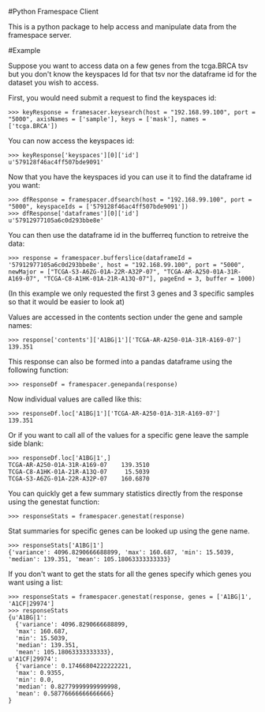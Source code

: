 #Python Framespace Client

This is a python package to help access and manipulate data from the framespace server.

#Example

Suppose you want to access data on a few genes from the tcga.BRCA tsv but you don't know the keyspaces Id for that tsv nor the dataframe id for the dataset you wish to access.

First, you would need submit a request to find the keyspaces id:
```
>>> keyResponse = framesacer.keysearch(host = "192.168.99.100", port = "5000", axisNames = ['sample'], keys = ['mask'], names = ['tcga.BRCA'])
```

You can now access the keyspaces id:
```
>>> keyResponse['keyspaces'][0]['id']
u'579128f46ac4ff507bde9091'
```

Now that you have the keyspaces id you can use it to find the dataframe id you want:
```
>>> dfResponse = framespacer.dfsearch(host = "192.168.99.100", port = "5000", keyspaceIds = ['579128f46ac4ff507bde9091'])
>>> dfResponse['dataframes'][0]['id']
u'57912977105a6c0d293bbe8e'
```

You can then use the dataframe id in the bufferreq function to retreive the data:
```
>>> response = framespacer.bufferslice(dataframeId = '57912977105a6c0d293bbe8e', host = "192.168.99.100", port = "5000", newMajor = ["TCGA-S3-A6ZG-01A-22R-A32P-07", "TCGA-AR-A250-01A-31R-A169-07", "TCGA-C8-A1HK-01A-21R-A13Q-07"], pageEnd = 3, buffer = 1000)
```
(In this example we only requested the first 3 genes and 3 specific samples so that it would be easier to look at)

Values are accessed in the contents section under the gene and sample names:
```
>>> response['contents']['A1BG|1']['TCGA-AR-A250-01A-31R-A169-07']
139.351
```

This response can also be formed into a pandas dataframe using the following function:
```
>>> responseDf = framespacer.genepanda(response)
```

Now individual values are called like this:
```
>>> responseDf.loc['A1BG|1']['TCGA-AR-A250-01A-31R-A169-07']
139.351
```

Or if you want to call all of the values for a specific gene leave the sample side blank:
```
>>> responseDf.loc['A1BG|1',]
TCGA-AR-A250-01A-31R-A169-07    139.3510
TCGA-C8-A1HK-01A-21R-A13Q-07     15.5039
TCGA-S3-A6ZG-01A-22R-A32P-07    160.6870
```

You can quickly get a few summary statistics directly from the response using the genestat function:
```
>>> responseStats = framespacer.genestat(response)
```

Stat summaries for specific genes can be looked up using the gene name.
```
>>> responseStats['A1BG|1']
{'variance': 4096.8290666688899, 'max': 160.687, 'min': 15.5039, 'median': 139.351, 'mean': 105.18063333333333}
```

If you don't want to get the stats for all the genes specify which genes you want using a list:
```
>>> responseStats = framespacer.genestat(response, genes = ['A1BG|1', 'A1CF|29974']
>>> responseStats
{u'A1BG|1':
  {'variance': 4096.8290666688899, 
  'max': 160.687, 
  'min': 15.5039, 
  'median': 139.351, 
  'mean': 105.18063333333333},
u'A1CF|29974':
  {'variance': 0.17466804222222221, 
  'max': 0.9355, 
  'min': 0.0, 
  'median': 0.82779999999999998, 
  'mean': 0.58776666666666666}
}
```
